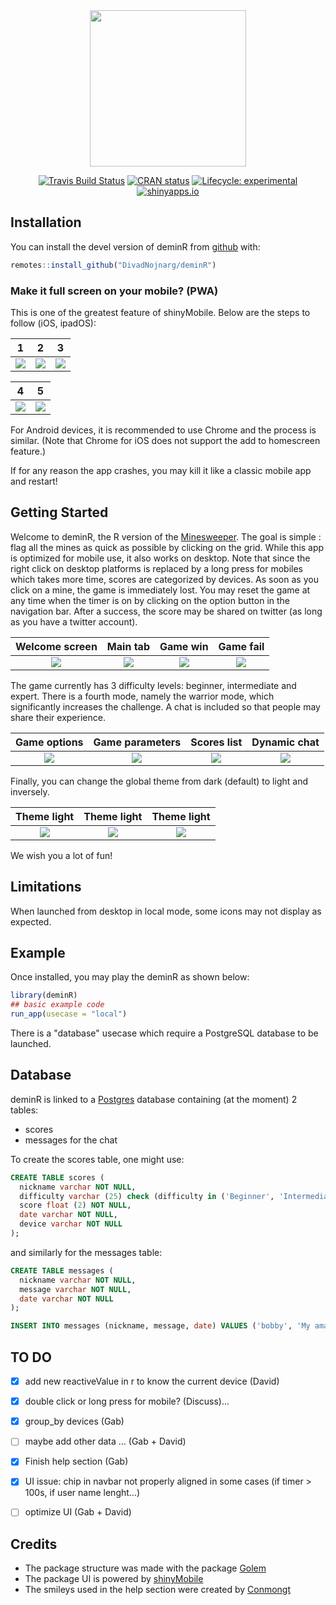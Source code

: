 <div align="center">

<img src="./man/figures/icon_package.png" height="250px" />

[![Travis Build Status](https://travis-ci.org/DivadNojnarg/deminR.svg?branch=master)](https://travis-ci.org/DivadNojnarg/deminR)
[![CRAN status](https://www.r-pkg.org/badges/version/deminR)](https://CRAN.R-project.org/package=deminR)
[![Lifecycle: experimental](https://img.shields.io/badge/lifecycle-experimental-orange.svg)](https://www.tidyverse.org/lifecycle/#experimental)
[![shinyapps.io](https://img.shields.io/badge/shinyapps.io-on-purple.svg)](https://dgranjon.shinyapps.io/deminR)

</div>

## Installation

You can install the devel version of deminR from [github](https://github.com/DivadNojnarg/deminR) with:

``` r
remotes::install_github("DivadNojnarg/deminR")
```

### Make it full screen on your mobile? (PWA)
This is one of the greatest feature of shinyMobile. Below are the steps to follow (iOS, ipadOS):

1                          |  2                        |  3                       
:-------------------------:|:-------------------------:|:-------------------------:
![](man/figures/readme_pwa_1.jpeg)  |  ![](man/figures/readme_pwa_2.jpeg)  |  ![](man/figures/readme_pwa_3.jpeg)  

4                          |  5
:-------------------------:|:-------------------------:
![](man/figures/readme_pwa_4.png)  |  ![](man/figures/readme_pwa_5.png)

For Android devices, it is recommended to use Chrome and the process is similar. 
(Note that Chrome for iOS does not support the add to homescreen feature.)

If for any reason the app crashes, you may kill it like a classic mobile app and restart!

## Getting Started

Welcome to deminR, the R version of the [Minesweeper](https://en.wikipedia.org/wiki/Minesweeper_(video_game)). The goal is simple : flag all the mines as quick as possible by clicking on the grid. While this app is optimized for mobile use, it also works on desktop.
Note that since the right click on desktop platforms is replaced by a long press for mobiles which takes more time, scores are categorized by devices.
As soon as you click on a mine, the game is immediately lost. You may reset the game at any time when the timer is on by clicking on the option button in the navigation bar. After a success, the score may be shared on twitter (as long as you have a twitter account).

Welcome screen             |  Main tab                 | Game win                   |  Game fail
:-------------------------:|:-------------------------:|:-------------------------:|:-------------------------:
![](man/figures/readme_welcome.png)  |  ![](man/figures/readme_grid.png)  |  ![](man/figures/readme_win.png)  |  ![](man/figures/readme_fail.png)

The game currently has 3 difficulty levels: beginner, intermediate and expert. There is a fourth mode, namely the warrior mode, which significantly increases the challenge. A chat is included so that people may share their experience. 

Game options             |  Game parameters           |  Scores list                |  Dynamic chat
:-------------------------:|:-------------------------:|:-------------------------:|:-------------------------:
![](man/figures/readme_options.png)  |  ![](man/figures/readme_params.png)  |  ![](man/figures/readme_scores.png)  |  ![](man/figures/readme_chat.png)

Finally, you can change the global theme from dark (default) to light and inversely.

Theme light               |  Theme light               |  Theme light
:-------------------------:|:-------------------------:|:-------------------------:
![](man/figures/readme_light_1.png)  |  ![](man/figures/readme_light_2.png)  |  ![](man/figures/readme_light_3.png)

We wish you a lot of fun!

## Limitations

When launched from desktop in local mode, some icons may not display as expected.

## Example

Once installed, you may play the deminR as shown below:

``` r
library(deminR)
## basic example code
run_app(usecase = "local")
```

There is a "database" usecase which require a PostgreSQL database to be launched.

## Database
deminR is linked to a [Postgres](https://www.postgresql.org) database containing (at the moment) 2 tables:
- scores
- messages for the chat

To create the scores table, one might use:

```sql
CREATE TABLE scores (
  nickname varchar NOT NULL,
  difficulty varchar (25) check (difficulty in ('Beginner', 'Intermediate', 'Advanced')),
  score float (2) NOT NULL,
  date varchar NOT NULL,
  device varchar NOT NULL
);
```

and similarly for the messages table:

```sql
CREATE TABLE messages (
  nickname varchar NOT NULL,
  message varchar NOT NULL,
  date varchar NOT NULL
);

INSERT INTO messages (nickname, message, date) VALUES ('bobby', 'My amazing message', '2020-03-04');
```

## TO DO
- [x] add new reactiveValue in r to know the current device (David)
- [x] double click or long press for mobile? (Discuss)...
- [x] group_by devices (Gab) 
- [ ] maybe add other data ... (Gab + David)
- [x] Finish help section (Gab)
- [x] UI issue: chip in navbar not properly aligned in some cases (if timer > 100s, if user name lenght...)
- [ ] optimize UI (Gab + David)


## Credits
* The package structure was made with the package [Golem](https://github.com/ThinkR-open/golem) 
* The package UI is powered by [shinyMobile](https://github.com/RinteRface/shinyMobile)
* The smileys used in the help section were created by [Conmongt](https://pixabay.com/fr/users/conmongt-1226108/)


